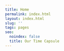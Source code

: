 ```yaml
---
title: Home
permalink: index.html
layout: index.html
slug: ''
tags: pages
seo:
  noindex: false
  title: Our Time Capsule
---
```



